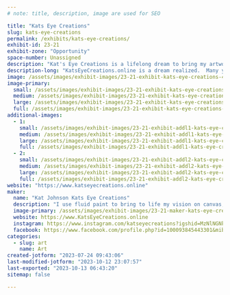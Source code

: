 ```yaml
---
# note: title, description, image are used for SEO

title: "Kats Eye Creations"
slug: kats-eye-creations
permalink: /exhibits/kats-eye-creations/
exhibit-id: 23-21
exhibit-zone: "Opportunity"
space-number: Unassigned
description: "Kat's Eye Creations is a lifelong dream to bring my artwork to life.  "
description-long: "KatsEyeCreations.online is a dream realized.  Many years ago my Aunt Rosalie encouraged and inspired me to pursue my dreams, my art.  Although she passed away before she could see my pursuit, I know she's proud of me.  I pour my heart into my artwork.  Whether it's a story I'm writing or a I'm painting a hat, I put 100% of myself into everything I create.  "
image: /assets/images/exhibit-images/23-21-exhibit-kats-eye-creations-43-dsc01456-4213-large.jpg
image-primary: 
  small: /assets/images/exhibit-images/23-21-exhibit-kats-eye-creations-43-dsc01456-4213-small.jpg
  medium: /assets/images/exhibit-images/23-21-exhibit-kats-eye-creations-43-dsc01456-4213-medium.jpg
  large: /assets/images/exhibit-images/23-21-exhibit-kats-eye-creations-43-dsc01456-4213-large.jpg
  full: /assets/images/exhibit-images/23-21-exhibit-kats-eye-creations-43-dsc01456-4213-full.jpg
additional-images: 
  - 1:
    small: /assets/images/exhibit-images/23-21-exhibit-addl1-kats-eye-creations-dsc012272-small.jpg
    medium: /assets/images/exhibit-images/23-21-exhibit-addl1-kats-eye-creations-dsc012272-medium.jpg
    large: /assets/images/exhibit-images/23-21-exhibit-addl1-kats-eye-creations-dsc012272-large.jpg
    full: /assets/images/exhibit-images/23-21-exhibit-addl1-kats-eye-creations-dsc012272-full.jpg
  - 2:
    small: /assets/images/exhibit-images/23-21-exhibit-addl2-kats-eye-creations-dark-moon-rising-small.jpg
    medium: /assets/images/exhibit-images/23-21-exhibit-addl2-kats-eye-creations-dark-moon-rising-medium.jpg
    large: /assets/images/exhibit-images/23-21-exhibit-addl2-kats-eye-creations-dark-moon-rising-large.jpg
    full: /assets/images/exhibit-images/23-21-exhibit-addl2-kats-eye-creations-dark-moon-rising-full.jpg
website: "https://www.katseyecreations.online"
maker: 
  name: "Kat Johnson Kats Eye Creations"
  description: "I use fluid paint to bring to life my vision on canvas, vases, shoes, hats, etc.  I love to play w/ colors and textures, making a painting more than just something beautiful to see, but a full sensory experience. I want people to find joy in my art.  "
  image-primary: /assets/images/exhibit-images/23-21-maker-kats-eye-creations-dsc01456-medium.jpg
  website: https://www.KatsEyeCreations.online
  instagram: https://www.instagram.com/katseyecreations?igshid=MzNlNGNkZWQ4Mg==
  facebook: https://www.facebook.com/profile.php?id=100093845443301&mibextid=ZbWKwL
categories: 
  - slug: art
    name: Art
created-jotform: "2023-07-24 09:43:06"
last-modified-jotform: "2023-10-12 23:07:57"
last-exported: "2023-10-13 06:43:20"
sitemap: false

---
```

